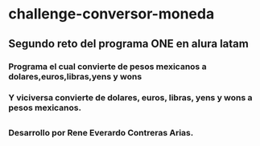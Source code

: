 # challenge-conversor-moneda

## Segundo reto del programa ONE en alura latam

### Programa el cual convierte de pesos mexicanos a dolares,euros,libras,yens y wons

### Y viciversa convierte de dolares, euros, libras, yens y wons a pesos mexicanos.

##

### Desarrollo por Rene Everardo Contreras Arias.
